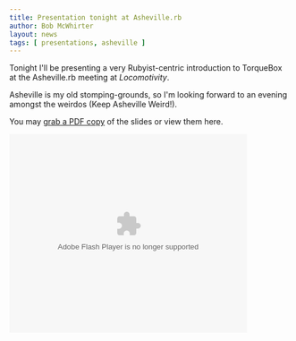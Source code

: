 ```yaml
---
title: Presentation tonight at Asheville.rb
author: Bob McWhirter
layout: news
tags: [ presentations, asheville ]
---
```

Tonight I'll be presenting a very Rubyist-centric introduction to 
TorqueBox at the Asheville.rb meeting at *Locomotivity*.

Asheville is my old stomping-grounds, so I'm looking forward to 
an evening amongst the weirdos (Keep Asheville Weird!).

You may [grab a PDF copy](http://repository.torquebox.org/presentations/torquebox-asheville-rb.pdf)
of the slides or view them here.

<object style="margin:0px" width="425" height="355">
  <param name="movie" value="http://static.slidesharecdn.com/swf/ssplayer2.swf?doc=torquebox-asheville-rb-091202102733-phpapp02&amp;stripped_title=torquebox-for-rubyists" />
  <param name="allowFullScreen" value="true" />
  <param name="allowScriptAccess" value="always" /><embed type="application/x-shockwave-flash" width="425" height="355" src="http://static.slidesharecdn.com/swf/ssplayer2.swf?doc=torquebox-asheville-rb-091202102733-phpapp02&amp;stripped_title=torquebox-for-rubyists" allowscriptaccess="always" allowfullscreen="true"></embed>
</object>

